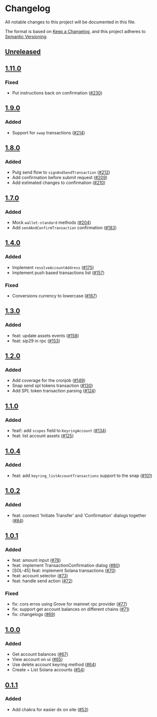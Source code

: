 # Changelog

All notable changes to this project will be documented in this file.

The format is based on [Keep a Changelog](https://keepachangelog.com/en/1.0.0/),
and this project adheres to [Semantic Versioning](https://semver.org/spec/v2.0.0.html).

## [Unreleased]

## [1.11.0]

### Fixed

- Put instructions back on confirmation ([#230](https://github.com/MetaMask/snap-solana-wallet/pull/230))

## [1.9.0]

### Added

- Support for `swap` transactions ([#214](https://github.com/MetaMask/snap-solana-wallet/pull/214))

## [1.8.0]

### Added

- Pulg send flow to `signAndSendTransaction` ([#212](https://github.com/MetaMask/snap-solana-wallet/pull/212))
- Add confirmation before submit request ([#209](https://github.com/MetaMask/snap-solana-wallet/pull/209))
- Add estimated changes to confirmation ([#210](https://github.com/MetaMask/snap-solana-wallet/pull/210))

## [1.7.0]

### Added

- Mock `wallet-standard` methods ([#204](https://github.com/MetaMask/snap-solana-wallet/pull/204))
- Add `sendAndConfirmTransaction` confirmation ([#183](https://github.com/MetaMask/snap-solana-wallet/pull/183))

## [1.4.0]

### Added

- Implement `resolveAccountAddress` ([#175](https://github.com/MetaMask/snap-solana-wallet/pull/175))
- Implement push based transactions list ([#157](https://github.com/MetaMask/snap-solana-wallet/pull/157))

### Fixed

- Conversions currency to lowercase ([#167](https://github.com/MetaMask/snap-solana-wallet/pull/167))

## [1.3.0]

### Added

- feat: update assets events ([#158](https://github.com/MetaMask/snap-solana-wallet/pull/158))
- feat: sip29 in rpc ([#153](https://github.com/MetaMask/snap-solana-wallet/pull/153))

## [1.2.0]

### Added

- Add coverage for the cronjob ([#149](https://github.com/MetaMask/snap-solana-wallet/pull/149))
- Snap send spl tokens transaction ([#130](https://github.com/MetaMask/snap-solana-wallet/pull/130))
- Add SPL token transaction parsing ([#124](https://github.com/MetaMask/snap-solana-wallet/pull/124))

## [1.1.0]

### Added

- feat!: add `scopes` field to `KeyringAccount` ([#134](https://github.com/MetaMask/snap-solana-wallet/pull/134))
- feat: list account assets ([#125](https://github.com/MetaMask/snap-solana-wallet/pull/125))

## [1.0.4]

### Added

- feat: add `keyring_listAccountTransactions` support to the snap ([#101](https://github.com/MetaMask/snap-solana-wallet/pull/101))

## [1.0.2]

### Added

- feat: connect 'Initiate Transfer' and 'Confirmation' dialogs together ([#84](https://github.com/MetaMask/snap-solana-wallet/pull/84))

## [1.0.1]

### Added

- feat: amount input ([#78](https://github.com/MetaMask/snap-solana-wallet/pull/78))
- feat: implement TransactionConfirmation dialog ([#80](https://github.com/MetaMask/snap-solana-wallet/pull/80))
- [SOL-45] feat: implement Solana transactions ([#70](https://github.com/MetaMask/snap-solana-wallet/pull/70))
- feat: account selector ([#73](https://github.com/MetaMask/snap-solana-wallet/pull/73))
- feat: handle send action ([#72](https://github.com/MetaMask/snap-solana-wallet/pull/72))

### Fixed

- fix: cors erros using Grove for mainnet rpc provider ([#77](https://github.com/MetaMask/snap-solana-wallet/pull/77))
- fix: support get account balances on different chains ([#71](https://github.com/MetaMask/snap-solana-wallet/pull/71))
- fix: changelogs ([#69](https://github.com/MetaMask/snap-solana-wallet/pull/69))

## [1.0.0]

### Added

- Get account balances ([#67](https://github.com/MetaMask/snap-solana-wallet/pull/67))
- View account on ui ([#65](https://github.com/MetaMask/snap-solana-wallet/pull/65))
- Use delete account keyring method ([#64](https://github.com/MetaMask/snap-solana-wallet/pull/64))
- Create + List Solana accounts ([#54](https://github.com/MetaMask/snap-solana-wallet/pull/54))

## [0.1.1]

### Added

- Add chakra for easier dx on site ([#53](https://github.com/MetaMask/snap-solana-wallet/pull/53))

[Unreleased]: https://github.com/MetaMask/snap-solana-wallet/compare/v1.11.0...HEAD
[1.11.0]: https://github.com/MetaMask/snap-solana-wallet/compare/v1.9.0...v1.11.0
[1.9.0]: https://github.com/MetaMask/snap-solana-wallet/compare/v1.8.0...v1.9.0
[1.8.0]: https://github.com/MetaMask/snap-solana-wallet/compare/v1.7.0...v1.8.0
[1.7.0]: https://github.com/MetaMask/snap-solana-wallet/compare/v1.4.0...v1.7.0
[1.4.0]: https://github.com/MetaMask/snap-solana-wallet/compare/v1.3.0...v1.4.0
[1.3.0]: https://github.com/MetaMask/snap-solana-wallet/compare/v1.2.0...v1.3.0
[1.2.0]: https://github.com/MetaMask/snap-solana-wallet/compare/v1.1.0...v1.2.0
[1.1.0]: https://github.com/MetaMask/snap-solana-wallet/compare/v1.0.4...v1.1.0
[1.0.4]: https://github.com/MetaMask/snap-solana-wallet/compare/v1.0.2...v1.0.4
[1.0.2]: https://github.com/MetaMask/snap-solana-wallet/compare/v1.0.1...v1.0.2
[1.0.1]: https://github.com/MetaMask/snap-solana-wallet/compare/v1.0.0...v1.0.1
[1.0.0]: https://github.com/MetaMask/snap-solana-wallet/compare/v0.1.1...v1.0.0
[0.1.1]: https://github.com/MetaMask/snap-solana-wallet/releases/tag/v0.1.1
